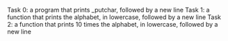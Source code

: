 Task 0: a program that prints _putchar, followed by a new line
Task 1: a function that prints the alphabet, in lowercase, followed by a new line
Task 2: a function that prints 10 times the alphabet, in lowercase, followed by a new line
